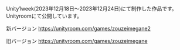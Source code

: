 Unity1week(2023年12月18日〜2023年12月24日)にて制作した作品です。
Unityroomにて公開しています。

新バージョン
https://unityroom.com/games/zouzeimegane2

旧バージョン
https://unityroom.com/games/zouzeimegane
